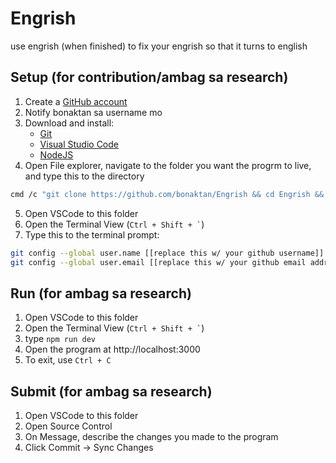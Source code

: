 # Engrish
use engrish (when finished) to fix your engrish so that it turns to english

## Setup (for contribution/ambag sa research)
1. Create a [GitHub account](https://github.com/signup?source=form-home-signup&user_email=)
2. Notify bonaktan sa username mo
3. Download and install:
    - [Git](https://git-scm.com/downloads/win)
    - [Visual Studio Code](https://code.visualstudio.com/)
    - [NodeJS](https://nodejs.org/en)
4. Open File explorer, navigate to the folder you want the progrm to live, and type this to the directory
```bash
cmd /c "git clone https://github.com/bonaktan/Engrish && cd Engrish && npm install"
```
5. Open VSCode to this folder
6. Open the Terminal View (`` Ctrl + Shift + ` ``)
7. Type this to the terminal prompt:
```bash
git config --global user.name [[replace this w/ your github username]]
git config --global user.email [[replace this w/ your github email address]]
```

## Run (for ambag sa research)
1. Open VSCode to this folder
2. Open the Terminal View (`` Ctrl + Shift + ` ``)
3. type `npm run dev`
4. Open the program at http://localhost:3000
5. To exit, use `Ctrl + C`

## Submit (for ambag sa research)
1. Open VSCode to this folder
2. Open Source Control
3. On Message, describe the changes you made to the program
4. Click Commit -> Sync Changes